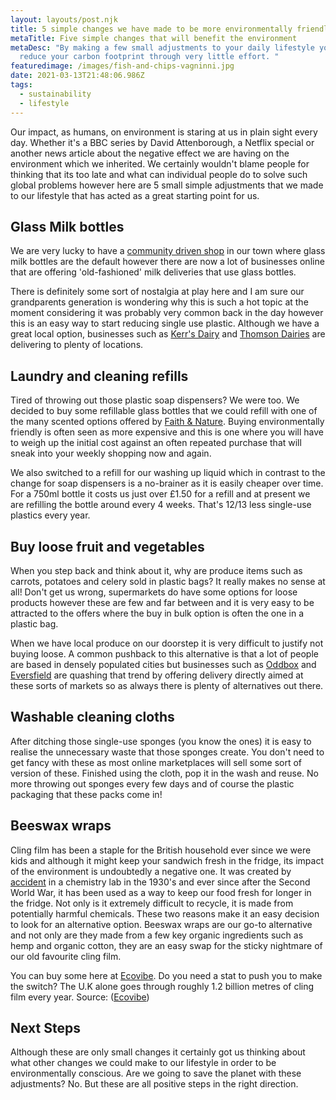 ```yaml
---
layout: layouts/post.njk
title: 5 simple changes we have made to be more environmentally friendly
metaTitle: Five simple changes that will benefit the environment
metaDesc: "By making a few small adjustments to your daily lifestyle you could
  reduce your carbon footprint through very little effort. "
featuredimage: /images/fish-and-chips-vagninni.jpg
date: 2021-03-13T21:48:06.986Z
tags:
  - sustainability
  - lifestyle
---
```

Our impact, as humans, on environment is staring at us in plain sight every day. Whether it's a BBC series by David Attenborough, a Netflix special or another news article about the negative effect we are having on the environment which we inherited. We certainly wouldn't blame people for thinking that its too late and what can individual people do to solve such global problems however here are 5 small simple adjustments that we made to our lifestyle that has acted as a great starting point for us.

## Glass Milk bottles

We are very lucky to have a [community driven shop](https://communitycarrot.scot/) in our town where glass milk bottles are the default however there are now a lot of businesses online that are offering 'old-fashioned' milk deliveries that use glass bottles. 

There is definitely some sort of nostalgia at play here and I am sure our grandparents generation is wondering why this is such a hot topic at the moment considering it was probably very common back in the day however this is an easy way to start reducing single use plastic. Although we have a great local option, businesses such as [Kerr's Dairy](https://kerrsdairy.co.uk/) and [Thomson Dairies](https://www.thomsondairies.com/milk-delivery/delivery-areas/) are delivering to plenty of locations.

## Laundry and cleaning refills

Tired of throwing out those plastic soap dispensers? We were too. We decided to buy some refillable glass bottles that we could refill with one of the many scented options offered by [Faith & Nature](https://www.faithinnature.co.uk/). Buying environmentally friendly is often seen as more expensive and this is one where you will have to weigh up the initial cost against an often repeated purchase that will sneak into your weekly shopping now and again. 

We also switched to a refill for our washing up liquid which in contrast to the change for soap dispensers is a no-brainer as it is easily cheaper over time. For a 750ml bottle it costs us just over £1.50 for a refill and at present we are refilling the bottle around every 4 weeks. That's 12/13 less single-use plastics every year. 

## Buy loose fruit and vegetables

When you step back and think about it, why are produce items such as carrots, potatoes and celery sold in plastic bags? It really makes no sense at all! Don't get us wrong, supermarkets do have some options for loose products however these are few and far between and it is very easy to be attracted to the offers where the buy in bulk option is often the one in a plastic bag. 

When we have local produce on our doorstep it is very difficult to justify not buying loose. A common pushback to this alternative is that a lot of people are based in densely populated cities but businesses such as [Oddbox](https://www.oddbox.co.uk/) and [Eversfield](https://www.eversfieldorganic.co.uk/) are quashing that trend by offering delivery directly aimed at these sorts of markets so as always there is plenty of alternatives out there.

## Washable cleaning cloths

After ditching those single-use sponges (you know the ones) it is easy to realise the unnecessary waste that those sponges create. You don't need to get fancy with these as most online marketplaces will sell some sort of version of these. Finished using the cloth, pop it in the wash and reuse. No more throwing out sponges every few days and of course the plastic packaging that these packs come in!

## Beeswax wraps

Cling film has been a staple for the British household ever since we were kids and although it might keep your sandwich fresh in the fridge, its impact of the environment is undoubtedly a negative one. It was created by [accident](https://www.nationalgeographic.com/environment/article/story-of-plastic-sticky-problem-of-plastic-wrap) in a chemistry lab in the 1930's and ever since after the Second World War, it has been used as a way to keep our food fresh for longer in the fridge. Not only is it extremely difficult to recycle, it is made from potentially harmful chemicals. These two reasons make it an easy decision to look for an alternative option. Beeswax wraps are our go-to alternative and not only are they made from a few key organic ingredients such as hemp and organic cotton, they are an easy swap for the sticky nightmare of our old favourite cling film. 

You can buy some here at [Ecovibe](https://ecovibe.co.uk/products/reusable-beeswax-food-wraps-variety-pack). Do you need a stat to push you to make the switch? The U.K alone goes through roughly 1.2 billion metres of cling film every year. Source: ([Ecovibe](https://ecovibe.co.uk/blogs/news/beeswax-wraps-the-answer-to-harmful-cling-film?utm_source=google&utm_medium=cpc&utm_campaign=dsa-ecovibe-0920-remarketing&utm_content=467261084793&utm_term=106551572565&gclid=CjwKCAiAhbeCBhBcEiwAkv2cY4NjHfvcxs3XsPRnQXdCptMQlfI8x5_S4BzM1-Yc84HW19gnLc2XORoCWikQAvD_BwE))

## Next Steps

Although these are only small changes it certainly got us thinking about what other  changes we could make to our lifestyle in order to be environmentally conscious. Are we going to save the planet with these adjustments? No. But these are all positive steps in the right direction.